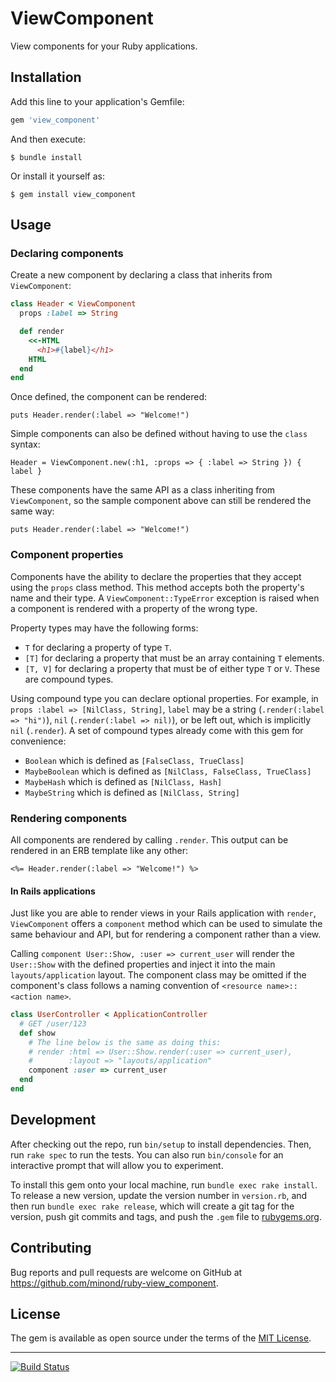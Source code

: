 # ViewComponent

View components for your Ruby applications.


## Installation

Add this line to your application's Gemfile:

```ruby
gem 'view_component'
```

And then execute:

```
$ bundle install
```

Or install it yourself as:

```
$ gem install view_component
```


## Usage

### Declaring components

Create a new component by declaring a class that inherits from `ViewComponent`:

```ruby
class Header < ViewComponent
  props :label => String

  def render
    <<-HTML
      <h1>#{label}</h1>
    HTML
  end
end
```

Once defined, the component can be rendered:

```
puts Header.render(:label => "Welcome!")
```

Simple components can also be defined without having to use the `class` syntax:

```
Header = ViewComponent.new(:h1, :props => { :label => String }) { label }
```

These components have the same API as a class inheriting from `ViewComponent`,
so the sample component above can still be rendered the same way:

```
puts Header.render(:label => "Welcome!")
```


### Component properties

Components have the ability to declare the properties that they accept using
the `props` class method. This method accepts both the property's name and
their type. A `ViewComponent::TypeError` exception is raised when a component
is rendered with a property of the wrong type.

Property types may have the following forms:

- `T` for declaring a property of type `T`.
- `[T]` for declaring a property that must be an array containing `T` elements.
- `[T, V]` for declaring a property that must be of either type `T` or `V`.
  These are compound types.

Using compound type you can declare optional properties. For example, in `props
:label => [NilClass, String]`, `label` may be a string (`.render(:label =>
"hi")`), `nil` (`.render(:label => nil)`), or be left out, which is implicitly
`nil` (`.render`). A set of compound types already come with this gem for
convenience:

- `Boolean` which is defined as `[FalseClass, TrueClass]`
- `MaybeBoolean` which is defined as `[NilClass, FalseClass, TrueClass]`
- `MaybeHash` which is defined as `[NilClass, Hash]`
- `MaybeString` which is defined as `[NilClass, String]`


### Rendering components

All components are rendered by calling `.render`. This output can be rendered
in an ERB template like any other:

```erb
<%= Header.render(:label => "Welcome!") %>
```

#### In Rails applications

Just like you are able to render views in your Rails application with `render`,
`ViewComponent` offers a `component` method which can be used to simulate the
same behaviour and API, but for rendering a component rather than a view.

Calling `component User::Show, :user => current_user` will render the `User::Show`
with the defined properties and inject it into the main `layouts/application`
layout. The component class may be omitted if the component's class follows a
naming convention of `<resource name>::<action name>`.

```ruby
class UserController < ApplicationController
  # GET /user/123
  def show
    # The line below is the same as doing this:
    # render :html => User::Show.render(:user => current_user),
    #        :layout => "layouts/application"
    component :user => current_user
  end
end
```


## Development

After checking out the repo, run `bin/setup` to install dependencies. Then, run
`rake spec` to run the tests. You can also run `bin/console` for an interactive
prompt that will allow you to experiment.

To install this gem onto your local machine, run `bundle exec rake install`. To
release a new version, update the version number in `version.rb`, and then run
`bundle exec rake release`, which will create a git tag for the version, push
git commits and tags, and push the `.gem` file to
[rubygems.org](https://rubygems.org).


## Contributing

Bug reports and pull requests are welcome on GitHub at
https://github.com/minond/ruby-view_component.


## License

The gem is available as open source under the terms of the [MIT
License](https://opensource.org/licenses/MIT).

---

[![Build Status](https://travis-ci.com/minond/ruby-view_component.svg?branch=master)](https://travis-ci.com/minond/ruby-view_component)

